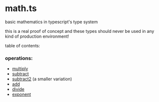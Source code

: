 # math.ts

basic mathematics in typescript's type system

this is a real proof of concept and these types should never be used in any kind of production environment!

table of contents:

### operations:

- [multiply](./operations/multiply.ts)
- [subtract](./operations/subtract.ts)
- [subtract2](./operations/subtract2.ts) (a smaller variation)
- [add](./operations/add.ts)
- [divide](./operations/divide.ts)
- [exponent](./operations/exponent.ts)
